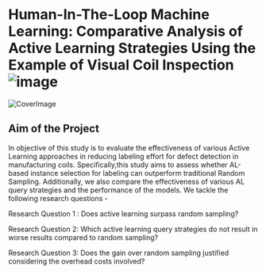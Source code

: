 # Human-In-The-Loop Machine Learning: Comparative Analysis of Active Learning Strategies Using the Example of Visual Coil Inspection![image](https://github.com/user-attachments/assets/fcde7f5e-cc2f-49b8-8b3c-8040a429d423)
![CoverImage](https://github.com/user-attachments/assets/155ce355-9e7f-4b64-9724-3b994be21dd6)
## Aim of the Project
In objective of this study is to evaluate the effectiveness of various Active Learning approaches in reducing labeling effort for defect detection in manufacturing coils. Specifically,this study aims to assess whether AL-based instance selection for labeling can outperform traditional Random Sampling. Additionally, we also compare the effectiveness of various AL query strategies and the performance of the models. We tackle the following research questions -

Research Question 1 : Does active learning surpass random sampling?

Research Question 2: Which active learning query strategies do not result in worse results compared to random sampling?

Research Question 3: Does the gain over random sampling justified considering the overhead costs involved?
